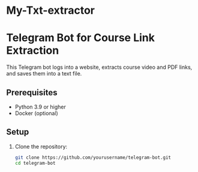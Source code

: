 # My-Txt-extractor
# Telegram Bot for Course Link Extraction

This Telegram bot logs into a website, extracts course video and PDF links, and saves them into a text file.

## Prerequisites

- Python 3.9 or higher
- Docker (optional)

## Setup

1. Clone the repository:
   ```bash
   git clone https://github.com/yourusername/telegram-bot.git
   cd telegram-bot
